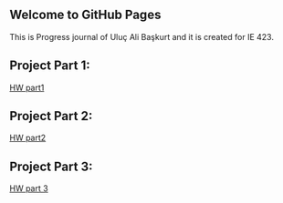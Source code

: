 ## Welcome to GitHub Pages

This is Progress journal of Uluç Ali Başkurt and it is created for IE 423.

## Project Part 1:

[HW part1](https://bu-ie-423.github.io/fall-23-uluc77/IE%20423%20Project%20Part%201%20Final.html)

## Project Part 2: 

[HW part2](https://bu-ie-423.github.io/fall-23-uluc77/IE%20423%20project%20part%202.html)

## Project Part 3:
[HW part 3](https://github.com/BU-IE-423/fall-23-uluc77/IE%20423%20HW%203.html)

